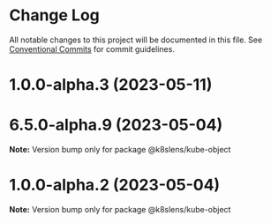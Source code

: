 # Change Log

All notable changes to this project will be documented in this file.
See [Conventional Commits](https://conventionalcommits.org) for commit guidelines.

# 1.0.0-alpha.3 (2023-05-11)



# 6.5.0-alpha.9 (2023-05-04)

**Note:** Version bump only for package @k8slens/kube-object





# 1.0.0-alpha.2 (2023-05-04)

**Note:** Version bump only for package @k8slens/kube-object
